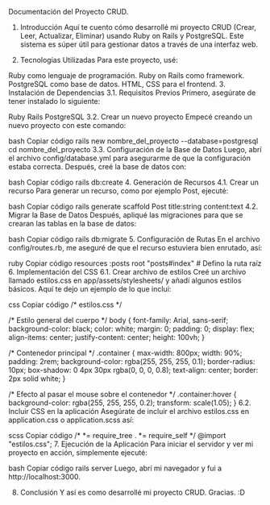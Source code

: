 Documentación del Proyecto CRUD.
1. Introducción
Aquí te cuento cómo desarrollé mi proyecto CRUD (Crear, Leer, Actualizar, Eliminar) usando Ruby on Rails y PostgreSQL. Este sistema es súper útil para gestionar datos a través de una interfaz web.

2. Tecnologías Utilizadas
Para este proyecto, usé:

Ruby como lenguaje de programación.
Ruby on Rails como framework.
PostgreSQL como base de datos.
HTML, CSS para el frontend.
3. Instalación de Dependencias
3.1. Requisitos Previos
Primero, asegúrate de tener instalado lo siguiente:

Ruby
Rails
PostgreSQL
3.2. Crear un nuevo proyecto
Empecé creando un nuevo proyecto con este comando:

bash
Copiar código
rails new nombre_del_proyecto --database=postgresql
cd nombre_del_proyecto
3.3. Configuración de la Base de Datos
Luego, abrí el archivo config/database.yml para asegurarme de que la configuración estaba correcta. Después, creé la base de datos con:

bash
Copiar código
rails db:create
4. Generación de Recursos
4.1. Crear un recurso
Para generar un recurso, como por ejemplo Post, ejecuté:

bash
Copiar código
rails generate scaffold Post title:string content:text
4.2. Migrar la Base de Datos
Después, apliqué las migraciones para que se crearan las tablas en la base de datos:

bash
Copiar código
rails db:migrate
5. Configuración de Rutas
En el archivo config/routes.rb, me aseguré de que el recurso estuviera bien enrutado, así:

ruby
Copiar código
resources :posts
root "posts#index" # Defino la ruta raíz
6. Implementación del CSS
6.1. Crear archivo de estilos
Creé un archivo llamado estilos.css en app/assets/stylesheets/ y añadí algunos estilos básicos. Aquí te dejo un ejemplo de lo que incluí:

css
Copiar código
/* estilos.css */

/* Estilo general del cuerpo */
body {
    font-family: Arial, sans-serif;
    background-color: black;
    color: white;
    margin: 0;
    padding: 0;
    display: flex;
    align-items: center;
    justify-content: center;
    height: 100vh;
}

/* Contenedor principal */
.container {
    max-width: 800px;
    width: 90%;
    padding: 2rem;
    background-color: rgba(255, 255, 255, 0.1);
    border-radius: 10px;
    box-shadow: 0 4px 30px rgba(0, 0, 0, 0.8);
    text-align: center;
    border: 2px solid white;
}

/* Efecto al pasar el mouse sobre el contenedor */
.container:hover {
    background-color: rgba(255, 255, 255, 0.2);
    transform: scale(1.05);
}
6.2. Incluir CSS en la aplicación
Asegúrate de incluir el archivo estilos.css en application.css o application.scss así:

scss
Copiar código
/*
 *= require_tree .
 *= require_self
*/
@import "estilos.css";
7. Ejecución de la Aplicación
Para iniciar el servidor y ver mi proyecto en acción, simplemente ejecuté:

bash
Copiar código
rails server
Luego, abrí mi navegador y fui a http://localhost:3000.

8. Conclusión
Y así es como desarrollé mi proyecto CRUD. Gracias. :D
